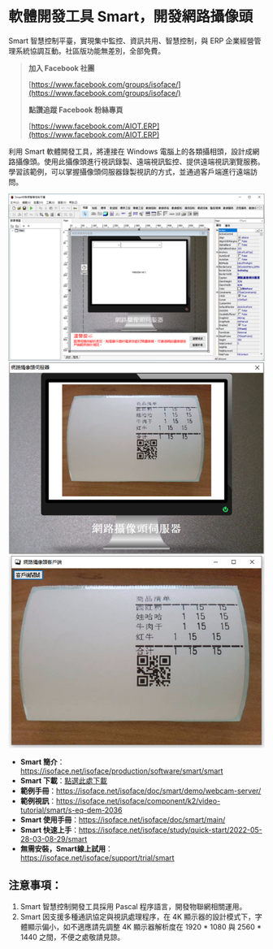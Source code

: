 # 軟體開發工具 Smart，開發網路攝像頭

Smart 智慧控制平臺，實現集中監控、資訊共用、智慧控制，與 ERP 企業經營管理系統協調互動。社區版功能無差別，全部免費。

> **加入 Facebook 社團**
>
> [https://www.facebook.com/groups/isoface/](https://www.facebook.com/groups/isoface/)
> 
> **點讚追蹤 Facebook 粉絲專頁**
> 
> [https://www.facebook.com/AIOT.ERP](https://www.facebook.com/AIOT.ERP)

利用 Smart 軟體開發工具，將連接在 Windows 電腦上的各類攝相頭，設計成網路攝像頭。使用此攝像頭進行視訊錄製、遠端視訊監控、提供遠端視訊瀏覽服務。學習該範例，可以掌握攝像頭伺服器錄製視訊的方式，並通過客戶端進行遠端訪問。

![](images/20220903090340.png)
![](images/s-eq-dem-2037_videoserver_cht_s.png)
![](images/s-eq-dem-2036_videoclient_cht_s.png)


* **Smart 簡介**：https://isoface.net/isoface/production/software/smart/smart
* **Smart 下載**：[點選此處下載](https://github.com/isoface-iot/Smart/releases/latest)
* **範例手冊**：https://isoface.net/isoface/doc/smart/demo/webcam-server/
* **範例視訊**：https://isoface.net/isoface/component/k2/video-tutorial/smart/s-eq-dem-2036
* **Smart 使用手冊**：https://isoface.net/isoface/doc/smart/main/
* **Smart 快速上手**：https://isoface.net/isoface/study/quick-start/2022-05-28-03-08-29/smart
* **無需安裝，Smart線上試用**：https://isoface.net/isoface/support/trial/smart

## 注意事項：
1. Smart 智慧控制開發工具採用 Pascal 程序語言，開發物聯網相關運用。
2. Smart 因支援多種通訊協定與視訊處理程序，在 4K 顯示器的設計模式下，字體顯示偏小，如不適應請先調整 4K 顯示器解析度在 1920 * 1080 與 2560 * 1440 之間，不便之處敬請見諒。